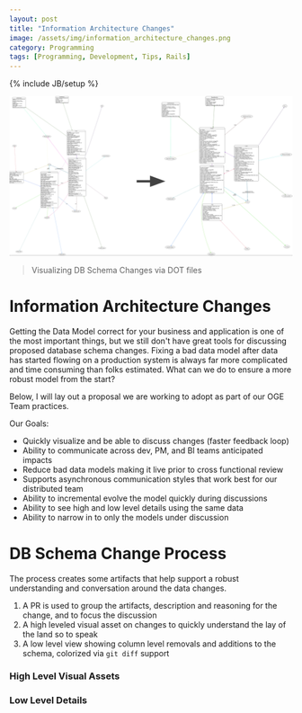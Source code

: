 ```yaml
---
layout: post
title: "Information Architecture Changes"
image: /assets/img/information_architecture_changes.png
category: Programming
tags: [Programming, Development, Tips, Rails]
---
```

{% include JB/setup %}

![image detect](/assets/img/information_architecture_changes.png)
> Visualizing DB Schema Changes via DOT files

# Information Architecture Changes

Getting the Data Model correct for your business and application is one of the most important things, but we still don't have great tools for discussing proposed database schema changes. Fixing a bad data model after data has started flowing on a production system is always far more complicated and time consuming than folks estimated. What can we do to ensure a more robust model from the start?

Below, I will lay out a proposal we are working to adopt as part of our OGE Team practices.

Our Goals:

* Quickly visualize and be able to discuss changes (faster feedback loop)
* Ability to communicate across dev, PM, and BI teams anticipated impacts
* Reduce bad data models making it live prior to cross functional review
* Supports asynchronous communication styles that work best for our distributed team
* Ability to incremental evolve the model quickly during discussions
* Ability to see high and low level details using the same data
* Ability to narrow in to only the models under discussion

# DB Schema Change Process

The process creates some artifacts that help support a robust understanding and conversation around the data changes.

1. A PR is used to group the artifacts, description and reasoning for the change, and to focus the discussion
2. A high leveled visual asset on changes to quickly understand the lay of the land so to speak
3. A low level view showing column level removals and additions to the schema, colorized via `git diff` support

### High Level Visual Assets

### Low Level Details